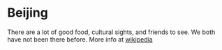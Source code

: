 Beijing
=======
There are a lot of good food, cultural sights, and friends to see.
We both have not been there before. 
More info at [wikipedia](https://en.wikipedia.org/wiki/Beijing)
